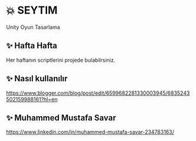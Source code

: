 # :boom: SEYTIM 
Unity Oyun Tasarlama

## :sparkles: Hafta Hafta
Her haftanın scriptlerini projede bulabilrsiniz.

## :sparkles: Nasıl kullanılır
https://www.blogger.com/blog/post/edit/6599682281330003945/6835243502159988161?hl=en

## :sparkles: Muhammed Mustafa Savar 
https://www.linkedin.com/in/muhammed-mustafa-savar-234783163/

        
